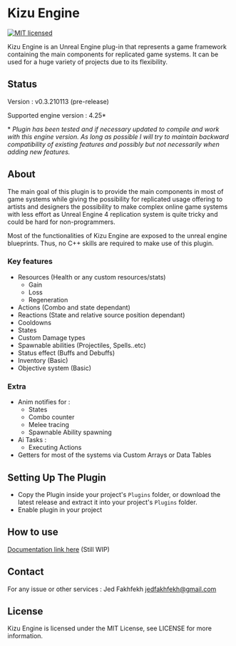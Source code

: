 Kizu Engine
============

[![MIT licensed](https://img.shields.io/badge/license-MIT-blue.svg)](LICENSE)

Kizu Engine is an Unreal Engine plug-in that represents a game framework containing the main components for replicated game systems.
It can be used for a huge variety of projects due to its flexibility.

Status
------

Version : v0.3.210113 (pre-release)

Supported engine version : 4.25*

\* *Plugin has been tested and if necessary updated to compile and work with this engine version. As long as possible I will try to maintain backward compatibility of existing features and possibly but not necessarily when adding new features.*

About
-----

The main goal of this plugin is to provide the main components in most of game systems while giving the possibility for replicated usage offering to artists and designers the possibility to make complex online game systems with less effort as Unreal Engine 4 replication system is quite tricky and could be hard for non-programmers.

Most of the functionalities of Kizu Engine are exposed to the unreal engine blueprints. Thus, no C++ skills are required to make use of this plugin.



### Key features
- Resources (Health or any custom resources/stats)
  - Gain
  - Loss
  - Regeneration
- Actions (Combo and state dependant)
- Reactions (State and relative source position dependant)
- Cooldowns
- States
- Custom Damage types
- Spawnable abilities (Projectiles, Spells..etc)
- Status effect (Buffs and Debuffs)
- Inventory (Basic)
- Objective system (Basic)

### Extra
- Anim notifies for :
  - States
  - Combo counter
  - Melee tracing
  - Spawnable Ability spawning
- Ai Tasks :
  - Executing Actions
- Getters for most of the systems via Custom Arrays or Data Tables

Setting Up The Plugin
-----
- Copy the Plugin inside your project's `Plugins` folder, or download the latest release and extract it into your project's `Plugins` folder.
- Enable plugin in your project

How to use
-----
[Documentation link here](https://hiro-ke.github.io/UE4-KizuEngine/) (Still WIP)

Contact
--------
For any issue or other services :
  Jed Fakhfekh
  jedfakhfekh@gmail.com

License
-------
Kizu Engine is licensed under the MIT License, see LICENSE for more information.
